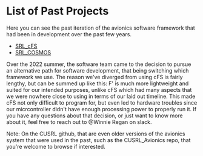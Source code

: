 # List of Past Projects
Here you can see the past iteration of the avionics software framework that had been in development over the past few years.

- [SRL_cFS](cfs.md)
- [SRL_COSMOS](cosmos.md)

Over the 2022 summer, the software team came to the decision to pursue an alternative path for software development, that being switching which framework we use. The reason we've diverged from using cFS is fairly lengthy, but can be summed up like this: F' is much more lightweight and suited for our intended purposes, unlike cFS which had many aspects that we were nowhere close to using in terms of our laid out timeline. This made cFS not only difficult to program for, but even led to hardware troubles since our micrcontroller didn't have enough processing power to properly run it. If you have any questions about that decision, or just want to know more about it, feel free to reach out to @Winnie Regan on slack.

Note: On the CUSRL github, that are even older versions of the avionics system that were used in the past, such as the CUSRL_Avionics repo, that you're welcome to browse if interested.